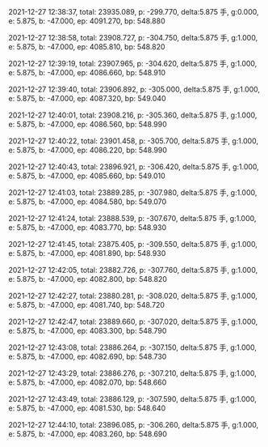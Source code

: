 2021-12-27 12:38:37, total: 23935.089, p: -299.770, delta:5.875 手, g:0.000, e: 5.875, b: -47.000, ep: 4091.270, bp: 548.880

2021-12-27 12:38:58, total: 23908.727, p: -304.750, delta:5.875 手, g:1.000, e: 5.875, b: -47.000, ep: 4085.810, bp: 548.820

2021-12-27 12:39:19, total: 23907.965, p: -304.620, delta:5.875 手, g:1.000, e: 5.875, b: -47.000, ep: 4086.660, bp: 548.910

2021-12-27 12:39:40, total: 23906.892, p: -305.000, delta:5.875 手, g:1.000, e: 5.875, b: -47.000, ep: 4087.320, bp: 549.040

2021-12-27 12:40:01, total: 23908.216, p: -305.360, delta:5.875 手, g:1.000, e: 5.875, b: -47.000, ep: 4086.560, bp: 548.990

2021-12-27 12:40:22, total: 23901.458, p: -305.700, delta:5.875 手, g:1.000, e: 5.875, b: -47.000, ep: 4086.220, bp: 548.990

2021-12-27 12:40:43, total: 23896.921, p: -306.420, delta:5.875 手, g:1.000, e: 5.875, b: -47.000, ep: 4085.660, bp: 549.010

2021-12-27 12:41:03, total: 23889.285, p: -307.980, delta:5.875 手, g:1.000, e: 5.875, b: -47.000, ep: 4084.580, bp: 549.070

2021-12-27 12:41:24, total: 23888.539, p: -307.670, delta:5.875 手, g:1.000, e: 5.875, b: -47.000, ep: 4083.770, bp: 548.930

2021-12-27 12:41:45, total: 23875.405, p: -309.550, delta:5.875 手, g:1.000, e: 5.875, b: -47.000, ep: 4081.890, bp: 548.930

2021-12-27 12:42:05, total: 23882.726, p: -307.760, delta:5.875 手, g:1.000, e: 5.875, b: -47.000, ep: 4082.800, bp: 548.820

2021-12-27 12:42:27, total: 23880.281, p: -308.020, delta:5.875 手, g:1.000, e: 5.875, b: -47.000, ep: 4081.740, bp: 548.720

2021-12-27 12:42:47, total: 23889.660, p: -307.020, delta:5.875 手, g:1.000, e: 5.875, b: -47.000, ep: 4083.300, bp: 548.790

2021-12-27 12:43:08, total: 23886.264, p: -307.150, delta:5.875 手, g:1.000, e: 5.875, b: -47.000, ep: 4082.690, bp: 548.730

2021-12-27 12:43:29, total: 23886.276, p: -307.210, delta:5.875 手, g:1.000, e: 5.875, b: -47.000, ep: 4082.070, bp: 548.660

2021-12-27 12:43:49, total: 23886.129, p: -307.590, delta:5.875 手, g:1.000, e: 5.875, b: -47.000, ep: 4081.530, bp: 548.640

2021-12-27 12:44:10, total: 23896.085, p: -306.260, delta:5.875 手, g:1.000, e: 5.875, b: -47.000, ep: 4083.260, bp: 548.690